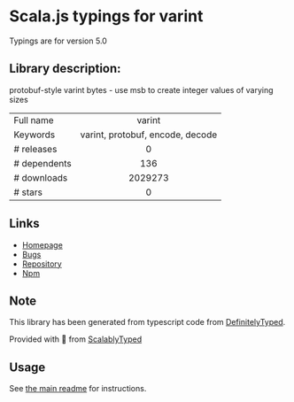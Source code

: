 
# Scala.js typings for varint

Typings are for version 5.0

## Library description:
protobuf-style varint bytes - use msb to create integer values of varying sizes

|                    |                 |
| ------------------ | :-------------: |
| Full name          | varint |
| Keywords           | varint, protobuf, encode, decode |
| # releases         | 0 |
| # dependents       | 136 |
| # downloads        | 2029273 |
| # stars            | 0 |

## Links
- [Homepage](https://github.com/chrisdickinson/varint#readme)
- [Bugs](https://github.com/chrisdickinson/varint/issues)
- [Repository](https://github.com/chrisdickinson/varint)
- [Npm](https://www.npmjs.com/package/varint)
    


## Note
This library has been generated from typescript code from [DefinitelyTyped](https://definitelytyped.org).

Provided with :purple_heart: from [ScalablyTyped](https://github.com/oyvindberg/ScalablyTyped)

## Usage
See [the main readme](../../readme.md) for instructions.


